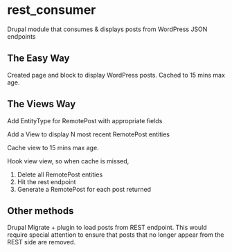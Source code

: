 # rest_consumer

Drupal module that consumes &amp; displays posts from WordPress JSON endpoints

## The Easy Way

Created page and block to display WordPress posts. Cached to 15 mins max age.

## The Views Way

Add EntityType for RemotePost with appropriate fields

Add a View to display N most recent RemotePost entities

Cache view to 15 mins max age.

Hook view view, so when cache is missed,

  1. Delete all RemotePost entities
  2. Hit the rest endpoint
  3. Generate a RemotePost for each post returned

## Other methods

Drupal Migrate + plugin to load posts from REST endpoint. This would require special attention to ensure that posts that no longer appear from the REST side are removed.